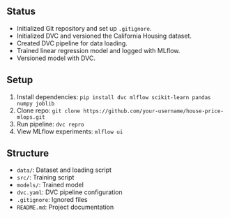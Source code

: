 ## Status
- Initialized Git repository and set up `.gitignore`.
- Initialized DVC and versioned the California Housing dataset.
- Created DVC pipeline for data loading.
- Trained linear regression model and logged with MLflow.
- Versioned model with DVC.

## Setup
1. Install dependencies: `pip install dvc mlflow scikit-learn pandas numpy joblib`
2. Clone repo: `git clone https://github.com/your-username/house-price-mlops.git`
3. Run pipeline: `dvc repro`
4. View MLflow experiments: `mlflow ui`

## Structure
- `data/`: Dataset and loading script
- `src/`: Training script
- `models/`: Trained model
- `dvc.yaml`: DVC pipeline configuration
- `.gitignore`: Ignored files
- `README.md`: Project documentation

